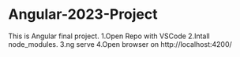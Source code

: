 # Angular-2023-Project
This is Angular final project.
1.Open Repo with VSCode
2.Intall node_modules.
3.ng serve 
4.Open browser on http://localhost:4200/
